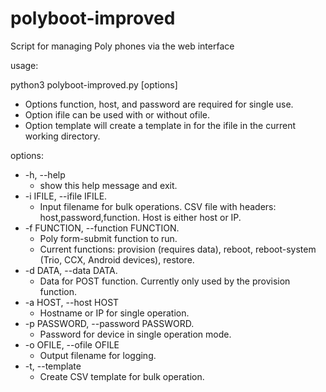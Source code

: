 # polyboot-improved
Script for managing Poly phones via the web interface

usage:

python3 polyboot-improved.py [options]
- Options function, host, and password are required for single use.  
- Option ifile can be used with or without ofile.  
- Option template will create a template in for the ifile in the current working directory.  
    

options:  

* -h, --help
    - show this help message and exit. </br>
* -i IFILE, --ifile IFILE.  </br>
    - Input filename for bulk operations. CSV file with headers: host,password,function. Host is either host or IP. </br>
* -f FUNCTION, --function FUNCTION. </br>
    - Poly form-submit function to run.  </br>
    - Current functions: provision (requires data), reboot, reboot-system (Trio, CCX, Android devices), restore.
* -d DATA, --data DATA.
    - Data for POST function. Currently only used by the provision function.
* -a HOST, --host HOST 
    - Hostname or IP for single operation.  </br>
* -p PASSWORD, --password PASSWORD. </br>
    - Password for device in single operation mode.  </br>
* -o OFILE, --ofile OFILE
    - Output filename for logging.
* -t, --template
    - Create CSV template for bulk operation.
